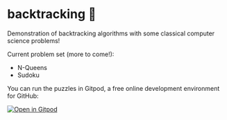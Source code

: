 # backtracking :arrows_counterclockwise:
Demonstration of backtracking algorithms with some classical computer science problems!

Current problem set (more to come!):
- N-Queens
- Sudoku 

You can run the puzzles in Gitpod, a free online development environment for GitHub:

[![Open in Gitpod](https://gitpod.io/button/open-in-gitpod.svg)](https://gitpod.io/#https://github.com/alitapan/backtracking)
